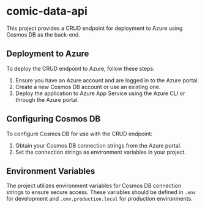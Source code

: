 # comic-data-api

This project provides a CRUD endpoint for deployment to Azure using Cosmos DB as the back-end. 

## Deployment to Azure

To deploy the CRUD endpoint to Azure, follow these steps:

1. Ensure you have an Azure account and are logged in to the Azure portal.
2. Create a new Cosmos DB account or use an existing one.
3. Deploy the application to Azure App Service using the Azure CLI or through the Azure portal.

## Configuring Cosmos DB

To configure Cosmos DB for use with the CRUD endpoint:

1. Obtain your Cosmos DB connection strings from the Azure portal.
2. Set the connection strings as environment variables in your project.

## Environment Variables

The project utilizes environment variables for Cosmos DB connection strings to ensure secure access. These variables should be defined in `.env` for development and `.env.production.local` for production environments.
